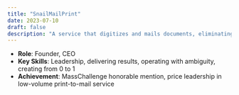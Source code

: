 ```yaml
---
title: "SnailMailPrint"
date: 2023-07-10
draft: false
description: "A service that digitizes and mails documents, eliminating the need for stamps, envelopes, or post office visits."
---
```


- **Role**: Founder, CEO
- **Key Skills**: Leadership, delivering results, operating with ambiguity, creating from 0 to 1
- **Achievement**: MassChallenge honorable mention, price leadership in low-volume print-to-mail service

